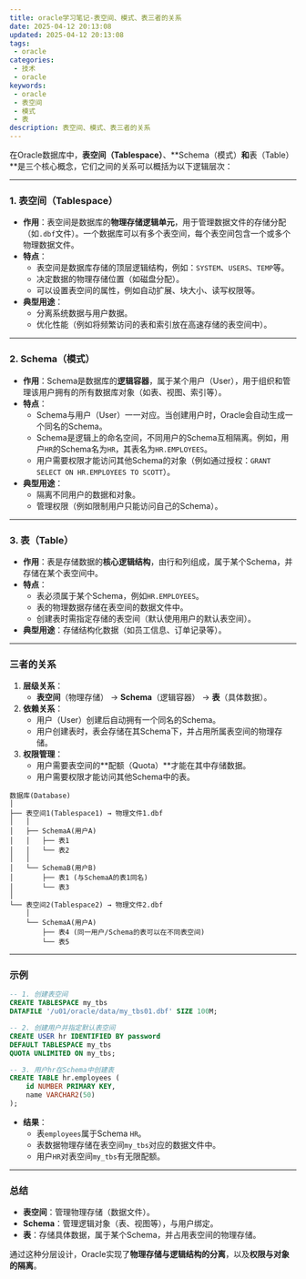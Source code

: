 ```yaml
---
title: oracle学习笔记-表空间、模式、表三者的关系
date: 2025-04-12 20:13:08
updated: 2025-04-12 20:13:08
tags: 
 - oracle
categories:
 - 技术
 - oracle
keywords:
 - oracle
 - 表空间
 - 模式
 - 表
description: 表空间、模式、表三者的关系
---
```

在Oracle数据库中，**表空间（Tablespace）**、**Schema（模式）**和**表（Table）**是三个核心概念，它们之间的关系可以概括为以下逻辑层次：

---

### **1. 表空间（Tablespace）**
- **作用**：表空间是数据库的**物理存储逻辑单元**，用于管理数据文件的存储分配（如`.dbf`文件）。一个数据库可以有多个表空间，每个表空间包含一个或多个物理数据文件。
- **特点**：
  - 表空间是数据库存储的顶层逻辑结构，例如：`SYSTEM`、`USERS`、`TEMP`等。
  - 决定数据的物理存储位置（如磁盘分配）。
  - 可以设置表空间的属性，例如自动扩展、块大小、读写权限等。
- **典型用途**：
  - 分离系统数据与用户数据。
  - 优化性能（例如将频繁访问的表和索引放在高速存储的表空间中）。

---

### **2. Schema（模式）**
- **作用**：Schema是数据库的**逻辑容器**，属于某个用户（User），用于组织和管理该用户拥有的所有数据库对象（如表、视图、索引等）。
- **特点**：
  - Schema与用户（User）一一对应。当创建用户时，Oracle会自动生成一个同名的Schema。
  - Schema是逻辑上的命名空间，不同用户的Schema互相隔离。例如，用户`HR`的Schema名为`HR`，其表名为`HR.EMPLOYEES`。
  - 用户需要权限才能访问其他Schema的对象（例如通过授权：`GRANT SELECT ON HR.EMPLOYEES TO SCOTT`）。
- **典型用途**：
  - 隔离不同用户的数据和对象。
  - 管理权限（例如限制用户只能访问自己的Schema）。

---

### **3. 表（Table）**
- **作用**：表是存储数据的**核心逻辑结构**，由行和列组成，属于某个Schema，并存储在某个表空间中。
- **特点**：
  - 表必须属于某个Schema，例如`HR.EMPLOYEES`。
  - 表的物理数据存储在表空间的数据文件中。
  - 创建表时需指定存储的表空间（默认使用用户的默认表空间）。
- **典型用途**：存储结构化数据（如员工信息、订单记录等）。

---

### **三者的关系**
1. **层级关系**：
   - **表空间**（物理存储） → **Schema**（逻辑容器） → **表**（具体数据）。
2. **依赖关系**：
   - 用户（User）创建后自动拥有一个同名的Schema。
   - 用户创建表时，表会存储在其Schema下，并占用所属表空间的物理存储。
3. **权限管理**：
   - 用户需要表空间的**配额（Quota）**才能在其中存储数据。
   - 用户需要权限才能访问其他Schema中的表。
```
数据库(Database)
│
├── 表空间1(Tablespace1) → 物理文件1.dbf
│   │
│   ├── SchemaA(用户A)
│   │   ├── 表1
│   │   └── 表2
│   │
│   └── SchemaB(用户B)
│       ├── 表1 (与SchemaA的表1同名)
│       └── 表3
│
└── 表空间2(Tablespace2) → 物理文件2.dbf
    │
    └── SchemaA(用户A)
        ├── 表4 (同一用户/Schema的表可以在不同表空间)
        └── 表5
```
---

### **示例**
```sql
-- 1. 创建表空间
CREATE TABLESPACE my_tbs 
DATAFILE '/u01/oracle/data/my_tbs01.dbf' SIZE 100M;

-- 2. 创建用户并指定默认表空间
CREATE USER hr IDENTIFIED BY password
DEFAULT TABLESPACE my_tbs
QUOTA UNLIMITED ON my_tbs;

-- 3. 用户hr在Schema中创建表
CREATE TABLE hr.employees (
    id NUMBER PRIMARY KEY,
    name VARCHAR2(50)
);
```
- **结果**：
  - 表`employees`属于Schema `HR`。
  - 表数据物理存储在表空间`my_tbs`对应的数据文件中。
  - 用户`HR`对表空间`my_tbs`有无限配额。

---

### **总结**
- **表空间**：管理物理存储（数据文件）。
- **Schema**：管理逻辑对象（表、视图等），与用户绑定。
- **表**：存储具体数据，属于某个Schema，并占用表空间的物理存储。

通过这种分层设计，Oracle实现了**物理存储与逻辑结构的分离**，以及**权限与对象的隔离**。